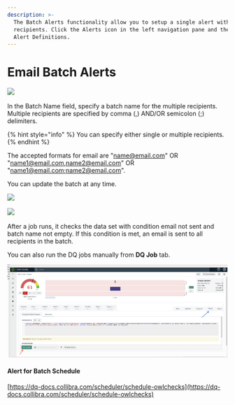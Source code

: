```yaml
---
description: >-
  The Batch Alerts functionality allow you to setup a single alert with multiple
  recipients. Click the Alerts icon in the left navigation pane and then click
  Alert Definitions.
---
```


# Email Batch Alerts

![](../.gitbook/assets/Multiple\_Recipients\_0.png)

In the Batch Name field, specify a batch name for the multiple recipients. Multiple recipients are specified by comma (,) AND/OR semicolon (;) delimiters.

{% hint style="info" %}
You can specify either single or multiple recipients.
{% endhint %}

The accepted formats for email are "[name@email.com](mailto:name@email.com)" OR "[name1@email.com](mailto:name1@email.com)[,name2@email.com](mailto:,name2@email.com)" OR "[name1@email.com](mailto:name1@email.com)[;name2@email.com](mailto:,name2@email.com)".

You can update the batch at any time.

![](../.gitbook/assets/multiple\_recipient\_2.png)

![](../.gitbook/assets/multiple\_recipient\_3.png)

After a job runs, it checks the data set with condition email not sent and batch name not empty. If this condition is met, an email is sent to all recipients in the batch.

You can also run the DQ jobs manually from **DQ Job** tab.

![](<../.gitbook/assets/Screen Shot 2022-03-21 at 1.01.45 PM.png>)

#### Alert for Batch Schedule

[https://dq-docs.collibra.com/scheduler/schedule-owlchecks](https://dq-docs.collibra.com/scheduler/schedule-owlchecks)
